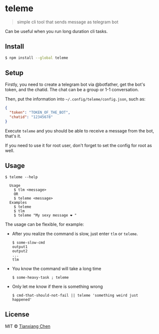 # teleme

> simple cli tool that sends message as telegram bot

Can be useful when you run long duration cli tasks.


## Install

```bash
$ npm install --global teleme
```


## Setup

Firstly, you need to create a telegram bot via @botfather, get the bot's token, and the chatid.
The chat can be a group or 1-1 conversation.

Then, put the information into `~/.config/teleme/config.json`, such as:

```json
{
  "token": "TOKEN_OF_THE_BOT",
  "chatid": "12345678"
}
```

Execute `teleme` and you should be able to receive a message from the bot, that's it.

If you need to use it for root user, don't forget to set the config for root as well.


## Usage

```
$ teleme --help

  Usage
    $ tlm <message>
    OR
    $ teleme <message>
  Examples
    $ teleme
    $ tlm
    $ teleme "My sexy message ❤️ "
```

The usage can be flexible, for example:

* After you realize the command is slow, just enter `tlm` or `teleme`.
  ```
  $ some-slow-cmd
  output1
  output2
  ...
  tlm
  ```
* You know the command will take a long time
  ```
  $ some-heavy-task ; teleme
  ```
* Only let me know if there is something wrong
  ```
  $ cmd-that-should-not-fail || teleme 'something weird just happened'
  ```

## License

MIT © [Tianxiang Chen](https://github.com/txchen)
